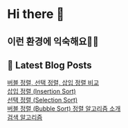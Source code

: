 # Hi there 👋

## 이런 환경에 익숙해요✍🏼

## 📕 Latest Blog Posts

<a href=https://systorage.tistory.com/entry/%EB%B2%84%EB%B8%94-%EC%A0%95%EB%A0%AC-%EC%84%A0%ED%83%9D-%EC%A0%95%EB%A0%AC-%EC%82%BD%EC%9E%85-%EC%A0%95%EB%A0%AC-%EB%B9%84%EA%B5%90>버블 정렬, 선택 정렬, 삽입 정렬 비교</a></br><a href=https://systorage.tistory.com/entry/%EC%82%BD%EC%9E%85-%EC%A0%95%EB%A0%AC-Insertion-Sort>삽입 정렬 (Insertion Sort)</a></br><a href=https://systorage.tistory.com/entry/%EC%84%A0%ED%83%9D-%EC%A0%95%EB%A0%AC-Selection-Sort>선택 정렬 (Selection Sort)</a></br><a href=https://systorage.tistory.com/entry/%EB%B2%84%EB%B8%94-%EC%A0%95%EB%A0%AC-Bubble-Sort-%EC%A0%95%EB%A0%AC-%EC%95%8C%EA%B3%A0%EB%A6%AC%EC%A6%98-%EC%86%8C%EA%B0%9C>버블 정렬 (Bubble Sort) 정렬 알고리즘 소개</a></br><a href=https://systorage.tistory.com/entry/%EA%B2%80%EC%83%89-%EC%95%8C%EA%B3%A0%EB%A6%AC%EC%A6%98>검색 알고리즘</a></br>